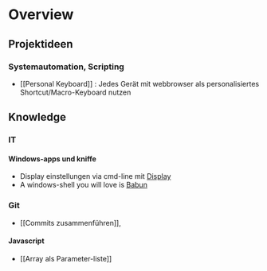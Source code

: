 # Overview

## Projektideen

### Systemautomation, Scripting
- [[Personal Keyboard]] : Jedes Gerät mit webbrowser als personalisiertes Shortcut/Macro-Keyboard nutzen


## Knowledge

### IT

#### Windows-apps und kniffe
- Display einstellungen via cmd-line mit [Display](http://noeld.com/programs.asp#Display)
- A windows-shell you will love is [Babun](http://babun.github.io/)

### Git
- [[Commits zusammenführen]],
#### Javascript
- [[Array als Parameter-liste]]